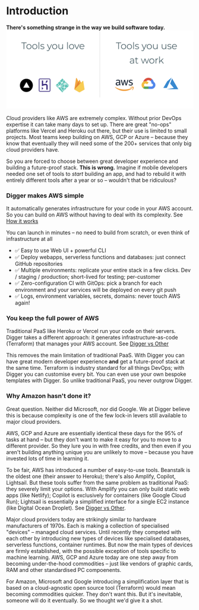 # Introduction

**There's something strange in the way we build software today.**
![Tools you love: Vercel, Heroku, Firebase, Netlify; Tools you use at work: AWS, GCP, Azure](./img/tools-you-love-vs-use-at-work.png)

Cloud providers like AWS are extremely complex. Without prior DevOps expertise it can take many days to set up. There are great "no-ops" platforms like Vercel and Heroku out there, but their use is limited to small projects. Most teams keep building on AWS, GCP or Azure – because they know that eventually they will need some of the 200+ services that only big cloud providers have.

So you are forced to choose between great developer experience and building a future-proof stack. **This is wrong.** Imagine if mobile developers needed one set of tools to _start_ building an app, and had to rebuild it with entirely different tools after a year or so – wouldn't that be ridiculous?

### Digger makes AWS simple

It automatically generates infrastructure for your code in your AWS account.
So you can build on AWS without having to deal with its complexity. See [How it works](./overview/how-it-works)

You can launch in minutes – no need to build from scratch, or even think of infrastructure at all

- ✅ Easy to use Web UI + powerful CLI
- ✅ Deploy webapps, serverless functions and databases: just connect GitHub repositories
- ✅ Multiple environments: replicate your entire stack in a few clicks. Dev / staging / production; short-lived for testing; per-customer
- ✅ Zero-configuration CI with GitOps: pick a branch for each environment and your services will be deployed on every git push
- ✅ Logs, environment variables, secrets, domains: never touch AWS again!

### You keep the full power of AWS

Traditional PaaS like Heroku or Vercel run your code on their servers. Digger takes a different approach: it generates infrastructure-as-code (Terraform) that manages your AWS account. See [Digger vs Other](./overview/digger-vs-other)

This removes the main limitation of traditional PaaS. With Digger you can have great modern developer experience **and** get a future-proof stack at the same time. Terraform is industry standard for all things DevOps; with Digger you can customise every bit. You can even use your own bespoke templates with Digger. So unlike traditional PaaS, you never outgrow Digger.

### Why Amazon hasn't done it?

Great question. Neither did Microsoft, nor did Google. We at Digger believe this is because complexity is one of the few lock-in levers still available to major cloud providers.

AWS, GCP and Azure are essentially identical these days for the 95% of tasks at hand – but they don't want to make it easy for you to move to a different provider. So they lure you in with free credits, and then even if you aren't building anything unique you are unlikely to move – because you have invested lots of time in learning it.

To be fair, AWS has introduced a number of easy-to-use tools. Beanstalk is the oldest one (their answer to Heroku); there's also Amplify, Copilot, Lightsail. But these tools suffer from the same problem as traditional PaaS: they severely limit your options. With Amplify you can only build static web apps (like Netlify); Copilot is exclusively for containers (like Google Cloud Run); Lightsail is essentially a simplified interface for a single EC2 instance (like Digital Ocean Droplet). See [Digger vs Other](./overview/digger-vs-other).

Major cloud providers today are strikingly similar to hardware manufacturers of 1970s. Each is making a collection of specialised "devices" – managed cloud services. Until recently they competed with each other by introducing new types of devices like specialised databases, serverless functions, container runtimes. But now the main types of devices are firmly established, with the possible exception of tools specific to machine learning. AWS, GCP and Azure today are one step away from becoming under-the-hood commodities – just like vendors of graphic cards, RAM and other standardised PC compoenents.

For Amazon, Microsoft and Google introducing a simplification layer that is based on a cloud-agnostic open source tool (Terraform) would mean becoming commodities quicker. They don't want this. But it's inevitable, someone will do it eventually. So we thought we'd give it a shot.

